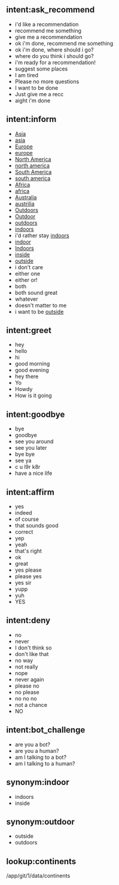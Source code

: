 ## intent:ask_recommend
- i'd like a recommendation
- recommend me something
- give me a recommendation
- ok i'm done, recommend me something
- ok i'm done, where should i go?
- where do you think i should go?
- i'm ready for a recommendation!
- suggest some places
- I am tired
- Please no more questions
- I want to be done
- Just give me a recc
- aight i'm done

## intent:inform
- [Asia](continent)
- [asia](continent)
- [Europe](continent)
- [europe](continent)
- [North America](continent)
- [north america](continent)
- [South America](continent)
- [south america](continent)
- [Africa](continent)
- [africa](continent)
- [Australia](continent)
- [austrilia](continent)
- [Outdoors](activity_type)
- [Outdoor](activity_type)
- [outdoors](activity_type)
- [indoors](activity_type)
- i'd rather stay [indoors](activity_type)
- [indoor](activity_type)
- [Indoors](activity_type)
- [inside](activity_type)
- [outside](activity_type)
- i don't care
- either one
- either or!
- both
- both sound great
- whatever
- doesn't matter to me
- i want to be [outside](activity_type)

## intent:greet
- hey
- hello
- hi
- good morning
- good evening
- hey there
- Yo
- Howdy
- How is it going

## intent:goodbye
- bye
- goodbye
- see you around
- see you later
- bye bye
- see ya
- c u l9r k8r
- have a nice life

## intent:affirm
- yes
- indeed
- of course
- that sounds good
- correct
- yep
- yeah
- that's right
- ok
- great
- yes please
- please yes
- yes sir
- yupp
- yuh
- YES

## intent:deny
- no
- never
- I don't think so
- don't like that
- no way
- not really
- nope
- never again
- please no
- no please
- no no no
- not a chance
- NO

## intent:bot_challenge
- are you a bot?
- are you a human?
- am I talking to a bot?
- am I talking to a human?

## synonym:indoor
- indoors
- inside

## synonym:outdoor
- outside
- outdoors

## lookup:continents
  /app/git/1/data/continents
